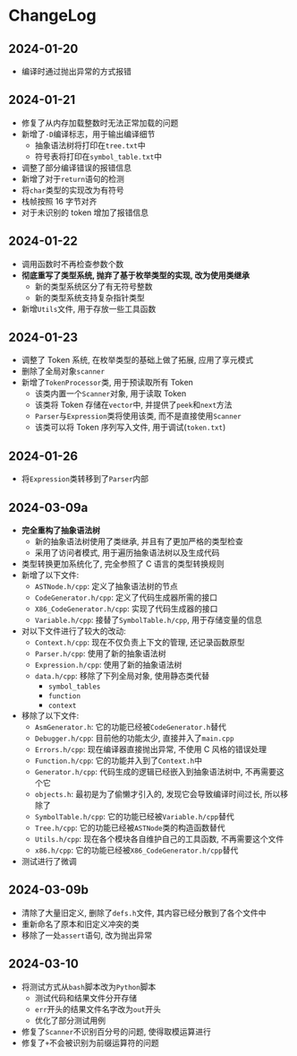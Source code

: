 # ChangeLog

## 2024-01-20

- 编译时通过抛出异常的方式报错

## 2024-01-21

- 修复了从内存加载整数时无法正常加载的问题
- 新增了`-D`编译标志，用于输出编译细节
  - 抽象语法树将打印在`tree.txt`中
  - 符号表将打印在`symbol_table.txt`中
- 调整了部分编译错误的报错信息
- 新增了对于`return`语句的检测
- 将`char`类型的实现改为有符号
- 栈帧按照 16 字节对齐
- 对于未识别的 token 增加了报错信息

## 2024-01-22

- 调用函数时不再检查参数个数
- **彻底重写了类型系统, 抛弃了基于枚举类型的实现, 改为使用类继承**
  - 新的类型系统区分了有无符号整数
  - 新的类型系统支持复杂指针类型
- 新增`Utils`文件, 用于存放一些工具函数

## 2024-01-23

- 调整了 Token 系统, 在枚举类型的基础上做了拓展, 应用了享元模式
- 删除了全局对象`scanner`
- 新增了`TokenProcessor`类, 用于预读取所有 Token
  - 该类内置一个`Scanner`对象, 用于读取 Token
  - 该类将 Token 存储在`vector`中, 并提供了`peek`和`next`方法
  - `Parser`与`Expression`类将使用该类, 而不是直接使用`Scanner`
  - 该类可以将 Token 序列写入文件, 用于调试(`token.txt`)

## 2024-01-26

- 将`Expression`类转移到了`Parser`内部

## 2024-03-09a

- **完全重构了抽象语法树**
  - 新的抽象语法树使用了类继承, 并且有了更加严格的类型检查
  - 采用了访问者模式, 用于遍历抽象语法树以及生成代码
- 类型转换更加系统化了, 完全参照了 C 语言的类型转换规则
- 新增了以下文件:
  - `ASTNode.h/cpp`: 定义了抽象语法树的节点
  - `CodeGenerator.h/cpp`: 定义了代码生成器所需的接口
  - `X86_CodeGenerator.h/cpp`: 实现了代码生成器的接口
  - `Variable.h/cpp`: 接替了`SymbolTable.h/cpp`, 用于存储变量的信息
- 对以下文件进行了较大的改动:
  - `Context.h/cpp`: 现在不仅负责上下文的管理, 还记录函数原型
  - `Parser.h/cpp`: 使用了新的抽象语法树
  - `Expression.h/cpp`: 使用了新的抽象语法树
  - `data.h/cpp`: 移除了下列全局对象, 使用静态类代替
    - `symbol_tables`
    - `function`
    - `context`
- 移除了以下文件:
  - `AsmGenerator.h`: 它的功能已经被`CodeGenerator.h`替代
  - `Debugger.h/cpp`: 目前他的功能太少, 直接并入了`main.cpp`
  - `Errors.h/cpp`: 现在编译器直接抛出异常, 不使用 C 风格的错误处理
  - `Function.h/cpp`: 它的功能并入到了`Context.h`中
  - `Generator.h/cpp`: 代码生成的逻辑已经嵌入到抽象语法树中, 不再需要这个它
  - `objects.h`: 最初是为了偷懒才引入的, 发现它会导致编译时间过长, 所以移除了
  - `SymbolTable.h/cpp`: 它的功能已经被`Variable.h/cpp`替代
  - `Tree.h/cpp`: 它的功能已经被`ASTNode`类的构造函数替代
  - `Utils.h/cpp`: 现在各个模块各自维护自己的工具函数, 不再需要这个文件
  - `x86.h/cpp`: 它的功能已经被`X86_CodeGenerator.h/cpp`替代
- 测试进行了微调

## 2024-03-09b

- 清除了大量旧定义, 删除了`defs.h`文件, 其内容已经分散到了各个文件中
- 重新命名了原本和旧定义冲突的类
- 移除了一处`assert`语句, 改为抛出异常

## 2024-03-10

- 将测试方式从`bash`脚本改为`Python`脚本
  - 测试代码和结果文件分开存储
  - `err`开头的结果文件名字改为`out`开头
  - 优化了部分测试用例
- 修复了`Scanner`不识别百分号的问题, 使得取模运算进行
- 修复了`+`不会被识别为前缀运算符的问题
